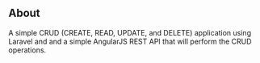 ## About

A simple CRUD (CREATE, READ, UPDATE, and DELETE) application using Laravel and and a simple AngularJS REST API that will perform the CRUD operations. 
